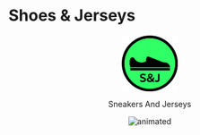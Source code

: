 # Shoes & Jerseys

  
  <p align="center">
     <img src="assets\logo.svg" width=100 align="center">
  </p>
  <p align="center">Sneakers And Jerseys</p>


<p align="center">
  <img src="https://user-images.githubusercontent.com/91204851/181088828-7f433c76-4c55-47e8-a7da-dba46c105b45.gif" alt="animated" />
</p>


